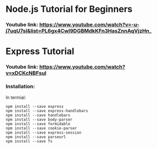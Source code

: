 # Node.js Tutorial for Beginners
### Youtube link: https://www.youtube.com/watch?v=-u-j7uqU7sI&list=PL6gx4Cwl9DGBMdkKFn3HasZnnAqVjzHn_

# Express Tutorial
### Youtube link: https://www.youtube.com/watch?v=xDCKcNBFsuI


### Installation:
In termial: 
```
npm install --save express
npm install --save express-handlebars
npm install --save handlebars
npm install --save body-parser
npm install --save formidable
npm install --save cookie-parser
npm install --save express-session
npm install --save parseurl
npm install --save fs
```


